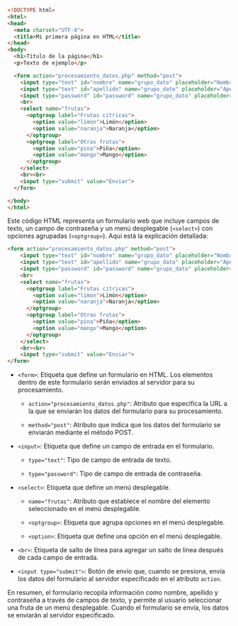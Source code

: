 ```html
<!DOCTYPE html>
<html>
<head>
  <meta charset="UTF-8">
  <title>Mi primera página en HTML</title>
</head>
<body>
  <h1>Título de la página</h1>
  <p>Texto de ejemplo</p>

  <form action="procesamiento_datos.php" method="post">
    <input type="text" id="nombre" name="grupo_dato" placeholder="Nombre"><br>
    <input type="text" id="apellido" name="grupo_dato" placeholder="Apellido"><br>
    <input type="password" id="password" name="grupo_dato" placeholder="Contraseña">
    <br>
    <select name="frutas">
      <optgroup label="Frutas cítricas">
        <option value="limon">Limón</option>
        <option value="naranja">Naranja</option>
      </optgroup>
      <optgroup label="Otras frutas">
        <option value="pina">Piña</option>
        <option value="mango">Mango</option>
      </optgroup>
    </select>
    <br><br>   
    <input type="submit" value="Enviar">
  </form>

</body>
</html>
```
Este código HTML representa un formulario web que incluye campos de texto, un campo de contraseña y un menú desplegable (`<select>`) con opciones agrupadas (`<optgroup>`). Aquí está la explicación detallada:

```html
<form action="procesamiento_datos.php" method="post">
    <input type="text" id="nombre" name="grupo_dato" placeholder="Nombre"><br>
    <input type="text" id="apellido" name="grupo_dato" placeholder="Apellido"><br>
    <input type="password" id="password" name="grupo_dato" placeholder="Contraseña">
    <br>
    <select name="frutas">
      <optgroup label="Frutas cítricas">
        <option value="limon">Limón</option>
        <option value="naranja">Naranja</option>
      </optgroup>
      <optgroup label="Otras frutas">
        <option value="pina">Piña</option>
        <option value="mango">Mango</option>
      </optgroup>
    </select>
    <br><br>
    <input type="submit" value="Enviar">
</form>
```

- `<form>`: Etiqueta que define un formulario en HTML. Los elementos dentro de este formulario serán enviados al servidor para su procesamiento.

  - `action="procesamiento_datos.php"`: Atributo que especifica la URL a la que se enviarán los datos del formulario para su procesamiento.

  - `method="post"`: Atributo que indica que los datos del formulario se enviarán mediante el método POST.

- `<input>`: Etiqueta que define un campo de entrada en el formulario.

  - `type="text"`: Tipo de campo de entrada de texto.

  - `type="password"`: Tipo de campo de entrada de contraseña.

- `<select>`: Etiqueta que define un menú desplegable.

  - `name="frutas"`: Atributo que establece el nombre del elemento seleccionado en el menú desplegable.

  - `<optgroup>`: Etiqueta que agrupa opciones en el menú desplegable.

  - `<option>`: Etiqueta que define una opción en el menú desplegable.

- `<br>`: Etiqueta de salto de línea para agregar un salto de línea después de cada campo de entrada.

- `<input type="submit">`: Botón de envío que, cuando se presiona, envía los datos del formulario al servidor especificado en el atributo `action`.

En resumen, el formulario recopila información como nombre, apellido y contraseña a través de campos de texto, y permite al usuario seleccionar una fruta de un menú desplegable. Cuando el formulario se envía, los datos se enviarán al servidor especificado.
